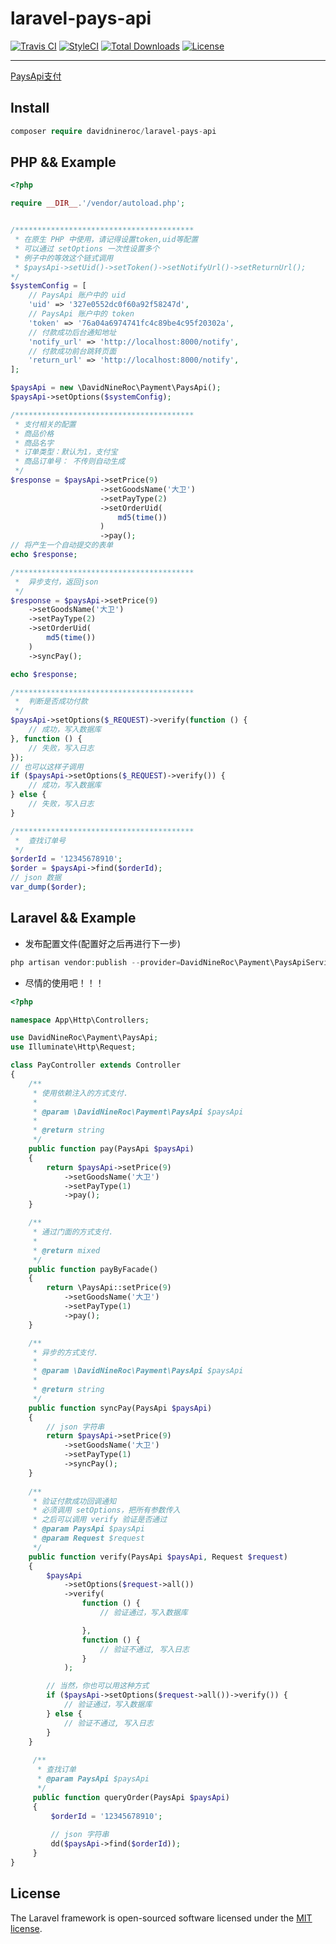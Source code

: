 # laravel-pays-api
<p align="center">

<a href="https://travis-ci.org/DavidNineRoc/laravel-pays-api"><img src="https://travis-ci.org/DavidNineRoc/laravel-pays-api.svg?branch=master" alt="Travis CI"></a>
<a href="https://styleci.io/repos/120973265"><img src="https://styleci.io/repos/120973265/shield?branch=master" alt="StyleCI"></a>
<a href="https://packagist.org/packages/davidnineroc/laravel-pays-api"><img src="https://poser.pugx.org/davidnineroc/laravel-pays-api/downloads" alt="Total Downloads"></a>
<a href="https://packagist.org/packages/davidnineroc/laravel-pays-api"><img src="https://poser.pugx.org/davidnineroc/laravel-pays-api/license" alt="License"></a>
</p> 

****
[PaysApi支付](https://www.paysapi.com)
## Install
```php
composer require davidnineroc/laravel-pays-api
```
## PHP && Example
```php
<?php

require __DIR__.'/vendor/autoload.php';


/****************************************
 * 在原生 PHP 中使用，请记得设置token,uid等配置
 * 可以通过 setOptions 一次性设置多个
 * 例子中的等效这个链式调用
 * $paysApi->setUid()->setToken()->setNotifyUrl()->setReturnUrl();
*/
$systemConfig = [
    // PaysApi 账户中的 uid
    'uid' => '327e0552dc0f60a92f58247d',
    // PaysApi 账户中的 token
    'token' => '76a04a6974741fc4c89be4c95f20302a',
    // 付款成功后台通知地址
    'notify_url' => 'http://localhost:8000/notify',
    // 付款成功前台跳转页面
    'return_url' => 'http://localhost:8000/notify',
];

$paysApi = new \DavidNineRoc\Payment\PaysApi();
$paysApi->setOptions($systemConfig);

/****************************************
 * 支付相关的配置
 * 商品价格
 * 商品名字
 * 订单类型：默认为1，支付宝
 * 商品订单号： 不传则自动生成
 */
$response = $paysApi->setPrice(9)
                    ->setGoodsName('大卫')
                    ->setPayType(2)
                    ->setOrderUid(
                        md5(time())
                    )
                    ->pay();
// 将产生一个自动提交的表单
echo $response;

/****************************************
 *  异步支付，返回json
 */
$response = $paysApi->setPrice(9)
    ->setGoodsName('大卫')
    ->setPayType(2)
    ->setOrderUid(
        md5(time())
    )
    ->syncPay();

echo $response;

/****************************************
 *  判断是否成功付款
 */
$paysApi->setOptions($_REQUEST)->verify(function () {
    // 成功，写入数据库
}, function () {
    // 失败，写入日志
});
// 也可以这样子调用
if ($paysApi->setOptions($_REQUEST)->verify()) {
    // 成功，写入数据库
} else {
    // 失败，写入日志
}

/****************************************
 *  查找订单号
 */
$orderId = '12345678910';
$order = $paysApi->find($orderId);
// json 数据
var_dump($order);
```
## Laravel && Example
* 发布配置文件(配置好之后再进行下一步)
```php
php artisan vendor:publish --provider=DavidNineRoc\Payment\PaysApiServiceProvider
```
* 尽情的使用吧！！！
```php
<?php

namespace App\Http\Controllers;

use DavidNineRoc\Payment\PaysApi;
use Illuminate\Http\Request;

class PayController extends Controller
{
    /**
     * 使用依赖注入的方式支付.
     *
     * @param \DavidNineRoc\Payment\PaysApi $paysApi
     *
     * @return string
     */
    public function pay(PaysApi $paysApi)
    {
        return $paysApi->setPrice(9)
            ->setGoodsName('大卫')
            ->setPayType(1)
            ->pay();
    }

    /**
     * 通过门面的方式支付.
     *
     * @return mixed
     */
    public function payByFacade()
    {
        return \PaysApi::setPrice(9)
            ->setGoodsName('大卫')
            ->setPayType(1)
            ->pay();
    }

    /**
     * 异步的方式支付.
     *
     * @param \DavidNineRoc\Payment\PaysApi $paysApi
     *
     * @return string
     */
    public function syncPay(PaysApi $paysApi)
    {
        // json 字符串
        return $paysApi->setPrice(9)
            ->setGoodsName('大卫')
            ->setPayType(1)
            ->syncPay();
    }
    
    /**
     * 验证付款成功回调通知
     * 必须调用 setOptions，把所有参数传入
     * 之后可以调用 verify 验证是否通过
     * @param PaysApi $paysApi
     * @param Request $request
     */
    public function verify(PaysApi $paysApi, Request $request)
    {
        $paysApi
            ->setOptions($request->all())
            ->verify(
                function () {
                    // 验证通过，写入数据库

                },
                function () {
                    // 验证不通过, 写入日志
                }
            );

        // 当然，你也可以用这种方式
        if ($paysApi->setOptions($request->all())->verify()) {
            // 验证通过，写入数据库
        } else {
            // 验证不通过, 写入日志
        }
    }
    
     /**
      * 查找订单
      * @param PaysApi $paysApi
      */
     public function queryOrder(PaysApi $paysApi)
     {
         $orderId = '12345678910';
         
         // json 字符串
         dd($paysApi->find($orderId));
     }
}

```
## License

The Laravel framework is open-sourced software licensed under the [MIT license](https://opensource.org/licenses/MIT).
